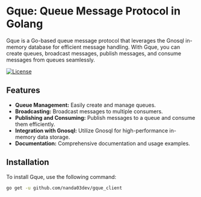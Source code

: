 # Gque: Queue Message Protocol in Golang

Gque is a Go-based queue message protocol that leverages the Gnosql in-memory database for efficient message handling. With Gque, you can create queues, broadcast messages, publish messages, and consume messages from queues seamlessly.

[![License](https://img.shields.io/badge/License-MIT-blue.svg)](https://opensource.org/licenses/MIT)

## Features

- **Queue Management:** Easily create and manage queues.
- **Broadcasting:** Broadcast messages to multiple consumers.
- **Publishing and Consuming:** Publish messages to a queue and consume them efficiently.
- **Integration with Gnosql:** Utilize Gnosql for high-performance in-memory data storage.
- **Documentation:** Comprehensive documentation and usage examples.

## Installation

To install Gque, use the following command:

```bash
go get -u github.com/nanda03dev/gque_client
```